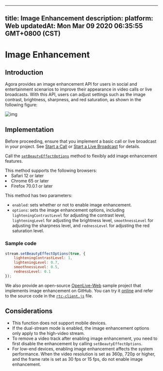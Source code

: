 
---
title: Image Enhancement
description: 
platform: Web
updatedAt: Mon Mar 09 2020 06:35:55 GMT+0800 (CST)
---
# Image Enhancement
## Introduction

Agora provides an image enhancement API for users in social and entertainment scenarios to improve their appearance in video calls or live broadcasts. With this API, users can adjust settings such as the image contrast, brightness, sharpness, and red saturation, as shown in the following figure:

![img](https://web-cdn.agora.io/docs-files/1553753660177)

## Implementation

Before proceeding, ensure that you implement a basic call or live broadcast in your project. See [Start a Call](../../en/Video/start_call_web.md) or [Start a Live Broadcast](../../en/Interactive%20Broadcast/start_live_web.md) for details.

Call the [`setBeautyEffectOptions`](https://docs.agora.io/en/Interactive%20Broadcast/API%20Reference/web/interfaces/agorartc.stream.html#setbeautyeffectoptions) method to flexibly add image enhancement features.

<div class="alert note">This method supports the following browsers:
  <li>Safari 12 or later</li>
<li>Chrome 65 or later</li>
<li>Firefox 70.0.1 or later</li></div>

This method has two parameters:

- `enabled`: sets whether or not to enable image enhancement.
- `options`: sets the image enhancement options, including `lighteningContrastLevel` for adjusting the contrast level, `lighteningLevel` for adjusting the brightness level, `smoothnessLevel` for adjusting the sharpness level, and `rednessLevel` for adjusting the red saturation level.

### Sample code

```javascript
stream.setBeautyEffectOptions(true, {
    lighteningContrastLevel: 1,
    lighteningLevel: 0.7,
    smoothnessLevel: 0.5,
    rednessLevel: 0.1
});
```

We also provide an open-source [OpenLive-Web](https://github.com/AgoraIO/Basic-Video-Broadcasting/tree/master/OpenLive-Web) sample project that implements image enhancement on GitHub. You can try it [online](https://webdemo.agora.io/agora-web-showcase/examples/OpenLive-Web/#/) and refer to the source code in the [`rtc-client.js`](https://github.com/AgoraIO/Basic-Video-Broadcasting/blob/master/OpenLive-Web/src/rtc-client.js#L82) file.

## Considerations

- This function does not support mobile devices.
- If the dual-stream mode is enabled, the image enhancement options only apply to the high-video stream.
- To remove a video track after enabling image enhancement, you need to first disable the enhancement by calling `setBeautyEffectOptions`.
- For low-end devices, enabling image enhancement affects the system performance. When the video resolution is set as 360p, 720p or higher, and the frame rate is set as 30 fps or 15 fps, do not enable image enhancement.
